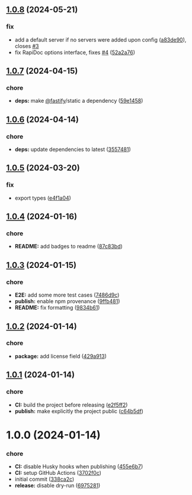 ## [1.0.8](https://github.com/tsabolov/nestjs-rapidoc/compare/v1.0.7...v1.0.8) (2024-05-21)


### fix

* add a default server if no servers were added upon config ([a83de90](https://github.com/tsabolov/nestjs-rapidoc/commit/a83de9048695211347abb0a4f884b32f28082aa0)), closes [#3](https://github.com/tsabolov/nestjs-rapidoc/issues/3)
* fix RapiDoc options interface, fixes [#4](https://github.com/tsabolov/nestjs-rapidoc/issues/4) ([52a2a76](https://github.com/tsabolov/nestjs-rapidoc/commit/52a2a768b2285b0d942b04cabcd41354f702aeef))

## [1.0.7](https://github.com/tsabolov/nestjs-rapidoc/compare/v1.0.6...v1.0.7) (2024-04-15)


### chore

* **deps:** make [@fastify](https://github.com/fastify)/static a dependency ([59e1458](https://github.com/tsabolov/nestjs-rapidoc/commit/59e1458db9831da894d7cabbc8ccd0ee82553ebd))

## [1.0.6](https://github.com/tsabolov/nestjs-rapidoc/compare/v1.0.5...v1.0.6) (2024-04-14)


### chore

* **deps:** update dependencies to latest ([3557481](https://github.com/tsabolov/nestjs-rapidoc/commit/355748170439cae6ff9ee5ff1b3c6f3df5667868))

## [1.0.5](https://github.com/tsabolov/nestjs-rapidoc/compare/v1.0.4...v1.0.5) (2024-03-20)


### fix

* export types ([e4f1a04](https://github.com/tsabolov/nestjs-rapidoc/commit/e4f1a04090f5934cf8433e5d1aab3cfc8910c6d6))

## [1.0.4](https://github.com/tsabolov/nestjs-rapidoc/compare/v1.0.3...v1.0.4) (2024-01-16)


### chore

* **README:** add badges to readme ([87c83bd](https://github.com/tsabolov/nestjs-rapidoc/commit/87c83bd51ec330e9ef8120088e0790e26e954e98))

## [1.0.3](https://github.com/tsabolov/nestjs-rapidoc/compare/v1.0.2...v1.0.3) (2024-01-15)


### chore

* **E2E:** add some more test cases ([7486d9c](https://github.com/tsabolov/nestjs-rapidoc/commit/7486d9c6f3523000af9866f81b09660b7772844c))
* **publish:** enable npm provenance ([9ffb481](https://github.com/tsabolov/nestjs-rapidoc/commit/9ffb48114e9720ffb454c85322015f510ab0a739))
* **README:** fix formatting ([9834b61](https://github.com/tsabolov/nestjs-rapidoc/commit/9834b617be26ff6ea6e65975d58b11d15b80ab9f))

## [1.0.2](https://github.com/tsabolov/nestjs-rapidoc/compare/v1.0.1...v1.0.2) (2024-01-14)


### chore

* **package:** add license field ([429a913](https://github.com/tsabolov/nestjs-rapidoc/commit/429a913ecfd7bfe22a120262274defde79fa4df9))

## [1.0.1](https://github.com/tsabolov/nestjs-rapidoc/compare/v1.0.0...v1.0.1) (2024-01-14)


### chore

* **CI:** build the project before releasing ([e2f5ff2](https://github.com/tsabolov/nestjs-rapidoc/commit/e2f5ff25b5f419d51ab0eb82f3c03ebadd23bfc9))
* **publish:** make explicitly the project public ([c64b5df](https://github.com/tsabolov/nestjs-rapidoc/commit/c64b5df08c4b881f3b150e41f119da0e45d58bc8))

# 1.0.0 (2024-01-14)


### chore

* **CI:** disable Husky hooks when publishing ([455e6b7](https://github.com/tsabolov/nestjs-rapidoc/commit/455e6b7c6d584ffecc6b0057d1b5b46e1a0ec790))
* **CI:** setup GitHub Actions ([3702f0c](https://github.com/tsabolov/nestjs-rapidoc/commit/3702f0c07c6b22cfd4bc2c6c5979a144f842a2ef))
* initial commit ([338ca2c](https://github.com/tsabolov/nestjs-rapidoc/commit/338ca2c1c0779ffd13874d62f49a1dfa8fde5aea))
* **release:** disable dry-run ([6975281](https://github.com/tsabolov/nestjs-rapidoc/commit/6975281e5bb0117bafd147325d58d4d591ee0261))
